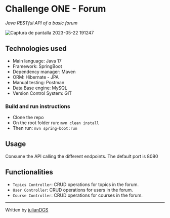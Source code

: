 # Challenge ONE - Forum

_Java RESTful API of a basic forum_

![Captura de pantalla 2023-05-22 191247](https://github.com/julianDGS/foro-alura/assets/114264718/a9d1c7d5-b890-4edc-87bb-ce0ba92923a5)

## Technologies used

- Main language: Java 17
- Framework: SpringBoot
- Dependency manager: Maven
- ORM: Hibernate - JPA
- Manual testing: Postman
- Data Base engine: MySQL
- Version Control System: GIT

### Build and run instructions

- Clone the repo
- On the root folder run: ```mvn clean install```
- Then run: ```mvn spring-boot:run```

## Usage

Consume the API calling the different endpoints. The default port is 8080

## Functionalities

- `Topics Controller`: CRUD operations for topics in the forum.
- `User Controller`: CRUD operations for users in the forum.
- `Course Controller`: CRUD operations for courses in the forum.

---
Written by [julianDGS](https://github.com/julianDGS)
